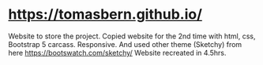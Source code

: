 # https://tomasbern.github.io/
Website to store the project.
Copied website for the 2nd time with html, css, Bootstrap 5 carcass. Responsive. And used other theme (Sketchy) from here https://bootswatch.com/sketchy/ Website recreated in 4.5hrs.
